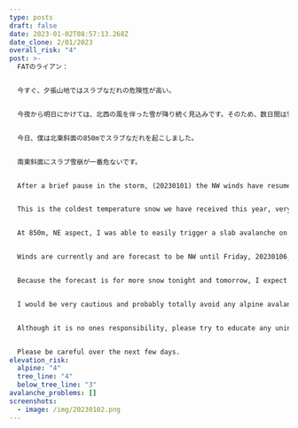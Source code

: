 ```yaml
---
type: posts
draft: false
date: 2023-01-02T08:57:13.268Z
date_clone: 2/01/2023
overall_risk: "4"
post: >-
  FATのライアン：


  今すぐ、夕張山地ではスラブなだれの危険性が高い。


  今夜から明日にかけては、北西の風を伴った雪が降り続く見込みです。そのため、数日間は雪が不安定になることが予想されます。


  今日、僕は北東斜面の850mでスラブなだれを起こしました。


  南東斜面にスラブ雪崩が一番危ないです。


  A﻿fter a brief pause in the storm, (20230101) the NW winds have resumed with a large snowfall over night (of the 20230101). Today, (20230102) it has continued to snow and this recent storm snow is currently unstable. I found more than 30cm of snow on sheltered E faces above 800m near Furano Ski Area. 


  T﻿his is the coldest temperature snow we have received this year, very fun to ski but not bonding so well to the denser snow below. 


  At 850m, NE aspect, I﻿ was able to easily trigger a slab avalanche on the new 20230101 layer that I believe stepped down onto the 20221228 layer mentioned in the previous post. After ski cutting a steep slope, I was left standing on a firm surface that I think was the 20221228 layer because it was an area with no previous skier compaction. 20m wide, 35cm deep, ran for 50m before stopping in lower angle terrain.


  W﻿inds are currently and are forecast to be NW until Friday, 20230106, when this storm is forecast to end.


  Because the forecast is for more snow tonight and tomorrow, I expect a considerable to high risk of storm slab avalanches to persist for at least a few days. The SE and E faces are getting wind loaded with the additional risk of wind slabs, I saw this for myself today. I am hearing about similar experiences from other people too.


  I﻿ would be very cautious and probably totally avoid any alpine avalanche terrain.


  Although it is no ones responsibility, please try to educate any unintelligent lifeforms you may see entering the backcountry without any safety equipment in the way you feel is most appropriate.


  Please be careful over the next few days.
elevation_risk:
  alpine: "4"
  tree_line: "4"
  below_tree_line: "3"
avalanche_problems: []
screenshots:
  - image: /img/20230102.png
---
```

